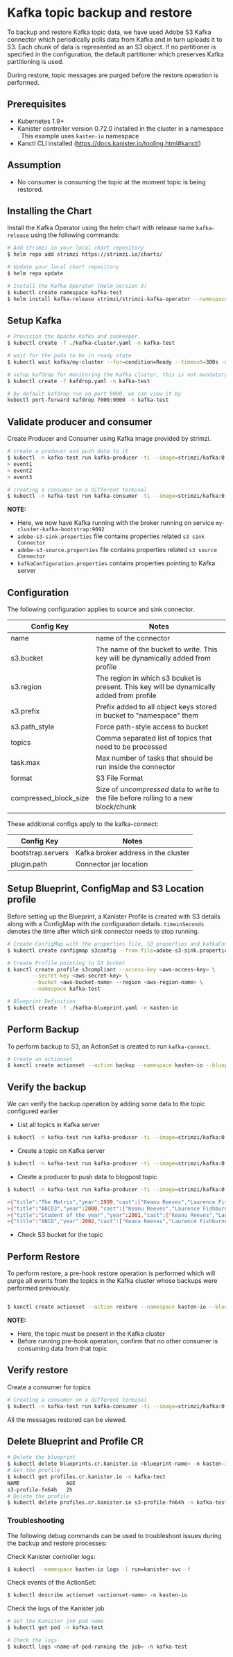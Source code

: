 # Kafka topic backup and restore
To backup and restore Kafka topic data, we have used Adobe S3 Kafka connector which periodically polls data from Kafka and in turn uploads it to S3. Each chunk of data is represented as an S3 object. If no partitioner is specified in the configuration, the default partitioner which preserves Kafka partitioning is used.

During restore, topic messages are purged before the restore operation is performed.

## Prerequisites

* Kubernetes 1.9+
* Kanister controller version 0.72.0 installed in the cluster in a namespace <kanister-operator-namespace>. This example uses `kasten-io` namespace
* Kanctl CLI installed (https://docs.kanister.io/tooling.html#kanctl)

## Assumption

* No consumer is consuming the topic at the moment topic is being restored.

## Installing the Chart

Install the Kafka Operator using the helm chart with release name `kafka-release` using the following commands:

```bash
# Add strimzi in your local chart repository
$ helm repo add strimzi https://strimzi.io/charts/

# Update your local chart repository
$ helm repo update

# Install the Kafka Operator (Helm Version 3)
$ kubectl create namespace kafka-test
$ helm install kafka-release strimzi/strimzi-kafka-operator --namespace kafka-test

```
## Setup Kafka
```bash
# Provision the Apache Kafka and zookeeper.
$ kubectl create -f ./kafka-cluster.yaml -n kafka-test

# wait for the pods to be in ready state
$ kubectl wait kafka/my-cluster --for=condition=Ready --timeout=300s -n kafka-test

# setup kafdrop for monitoring the Kafka cluster, this is not mandatory for the blueprint as a part of restore and backup.
$ kubectl create -f kafdrop.yaml -n kafka-test

# by default kafdrop run on port 9000, we can view it by
kubectl port-forward kafdrop 7000:9000 -n kafka-test
```

## Validate producer and consumer
Create Producer and Consumer using Kafka image provided by strimzi.
```bash
# create a producer and push data to it
$ kubectl -n kafka-test run kafka-producer -ti --image=strimzi/kafka:0.20.0-kafka-2.6.0 --rm=true --restart=Never -- bin/kafka-console-producer.sh --broker-list my-cluster-kafka-bootstrap:9092 --topic blogpost
> event1
> event2
> event3

# creating a consumer on a different terminal
$ kubectl -n kafka-test run kafka-consumer -ti --image=strimzi/kafka:0.20.0-kafka-2.6.0 --rm=true --restart=Never -- bin/kafka-console-consumer.sh --bootstrap-server my-cluster-kafka-bootstrap:9092 --topic blogpost --from-beginning
```

**NOTE:**
* Here, we now have Kafka running with the broker running on service `my-cluster-kafka-bootstrap:9092`
* `adobe-s3-sink.properties` file contains properties related `s3 sink Connector`
* `adobe-s3-source.properties` file contains properties related `s3 source Connector`
* `kafkaConfiguration.properties` contains properties pointing to Kafka server

## Configuration

The following configuration applies to source and sink connector.

| Config Key | Notes |
| ---------- | ----- |
| name | name of the connector |
| s3.bucket | The name of the bucket to write. This key will be dynamically added from profile |
| s3.region | The region in which s3 bcuket is present. This key will be dynamically added from profile |
| s3.prefix | Prefix added to all object keys stored in bucket to "namespace" them |
| s3.path_style | Force path-style access to bucket |
| topics | Comma separated list of topics that need to be processed |
| task.max | Max number of tasks that should be run inside the connector |
| format | S3 File Format |
| compressed_block_size | Size of _uncompressed_ data to write to the file before rolling to a new block/chunk |

These additional configs apply to the kafka-connect:

| Config Key | Notes |
| ---------- | ----- |
| bootstrap.servers | Kafka broker address in the cluster |
| plugin.path | Connector jar location |

## Setup Blueprint, ConfigMap and S3 Location profile
Before setting up the Blueprint, a Kanister Profile is created with S3 details along with a ConfigMap with the configuration details. `timeinSeconds` denotes the time after which sink connector needs to stop running.
```bash
# Create ConfigMap with the properties file, S3 properties and kafkaConfiguration.properties
$ kubectl create configmap s3config --from-file=adobe-s3-sink.properties=./adobe-s3-sink.properties --from-file=adobe-kafkaConfiguration.properties=./adobe-kafkaConfiguration.properties --from-file=adobe-s3-source.properties=./adobe-s3-source.properties --from-literal=timeinSeconds=1800 -n kafka-test

# Create Profile pointing to S3 bucket
$ kanctl create profile s3compliant --access-key <aws-access-key> \
        --secret-key <aws-secret-key> \
        --bucket <aws-bucket-name> --region <aws-region-name> \
        --namespace kafka-test

# Blueprint Definition
$ kubectl create -f ./kafka-blueprint.yaml -n kasten-io
```

## Perform Backup
To perform backup to S3, an ActionSet is created to run `kafka-connect`.
```bash
# Create an actionset
$ kanctl create actionset --action backup --namespace kasten-io --blueprint kafka-blueprint --profile kafka/s3-profile-fn64h --objects v1/configmaps/kafka/s3config
```
## Verify the backup
We can verify the backup operation by adding some data to the topic configured earlier

* List all topics in Kafka server
```bash
$ kubectl -n kafka-test run kafka-producer -ti --image=strimzi/kafka:0.20.0-kafka-2.6.0 --rm=true --restart=Never -- bin/kafka-topics.sh --bootstrap-server=my-cluster-kafka-bootstrap:9092 --list
```
* Create a topic on Kafka server
```bash
$ kubectl -n kafka-test run kafka-producer -ti --image=strimzi/kafka:0.20.0-kafka-2.6.0 --rm=true --restart=Never -- bin/kafka-topics.sh --create --topic blogpost --bootstrap-server my-cluster-kafka-bootstrap:9092
```
* Create a producer to push data to blogpost topic
```bash
$ kubectl -n kafka-test run kafka-producer -ti --image=strimzi/kafka:0.20.0-kafka-2.6.0 --rm=true --restart=Never -- bin/kafka-console-producer.sh --broker-list my-cluster-kafka-bootstrap:9092 --topic blogpost

>{"title":"The Matrix","year":1999,"cast":["Keanu Reeves","Laurence Fishburne","Carrie-Anne Moss","Hugo Weaving","Joe Pantoliano"],"genres":["Science Fiction"]}
>{"title":"ABCD3","year":2000,"cast":["Keanu Reeves","Laurence Fishburne","Carrie-Anne Moss","Hugo Weaving","Joe Pantoliano"],"genres":["Science Fiction"]}
>{"title":"Student of the year","year":2001,"cast":["Keanu Reeves","Laurence Fishburne","Carrie-Anne Moss","Hugo Weaving","Joe Pantoliano"],"genres":["Science Fiction"]}
>{"title":"ABCD","year":2002,"cast":["Keanu Reeves","Laurence Fishburne","Carrie-Anne Moss","Hugo Weaving","Joe Pantoliano"],"genres":["Science Fiction"]}
```
* Check S3 bucket for the topic

## Perform Restore
To perform restore, a pre-hook restore operation is performed which will purge all events from the topics in the Kafka cluster whose backups were performed previously.
```bash

$ kanctl create actionset --action restore --namespace kasten-io --blueprint kafka-blueprint --profile kafka/s3-profile-fn64h --objects v1/configmaps/kafka/s3config

```
**NOTE:**
* Here, the topic must be present in the Kafka cluster
* Before running pre-hook operation, confirm that no other consumer is consuming data from that topic

## Verify restore
Create a consumer for topics
```bash
# Creating a consumer on a different terminal
$ kubectl -n kafka-test run kafka-consumer -ti --image=strimzi/kafka:0.20.0-kafka-2.6.0 --rm=true --restart=Never -- bin/kafka-console-consumer.sh --bootstrap-server my-cluster-kafka-bootstrap:9092 --topic blogpost --from-beginning
```
All the messages restored can be viewed.

## Delete Blueprint and Profile CR

```bash
# Delete the blueprint
$ kubectl delete blueprints.cr.kanister.io <blueprint-name> -n kasten-io
# Get the profile
$ kubectl get profiles.cr.kanister.io -n kafka-test
NAME               AGE
s3-profile-fn64h   2h
# Delete the profile
$ kubectl delete profiles.cr.kanister.io s3-profile-fn64h -n kafka-test
```

### Troubleshooting

The following debug commands can be used to troubleshoot issues during the backup and restore processes:

Check Kanister controller logs:
```bash
$ kubectl --namespace kasten-io logs -l run=kanister-svc -f
```
Check events of the ActionSet:
```bash
$ kubectl describe actionset <actionset-name> -n kasten-io
```
Check the logs of the Kanister job
```bash
# Get the Kanister job pod name
$ kubectl get pod -n kafka-test

# Check the logs
$ kubectl logs <name-of-pod-running the job> -n kafka-test
```
